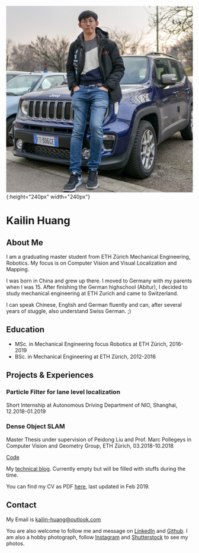 ![](./resources/KailinHuangPhoto.jpg){:height="240px" width="240px"}
# **Kailin Huang**  

## About Me
I am a graduating master student from ETH Zürich Mechanical Engineering, Robotics. My focus is on Computer Vision and Visual Localization and Mapping.

I was born in China and grew up there. I moved to Germany with my parents when I was 15. After finishing the German highschool (Abitur), I decided to study mechanical engineering at ETH Zurich and came to Switzerland.

I can speak Chinese, English and German fluently and can, after several years of stuggle, also understand Swiss German. ;)

## Education
* MSc. in Mechanical Engineering focus Robotics at ETH Zürich, 2016-2019
* BSc. in Mechanical Engineering at ETH Zürich, 2012-2016

## Projects & Experiences

### Particle Filter for lane level localization
Short Internship at Autonomous Driving Department of NIO, Shanghai, 12.2018-01.2019

### Dense Object SLAM
Master Thesis  under supervision of Peidong Liu and Prof. Marc Pollegeys in Computer Vision and Geometry Group, ETH Zürich, 03.2018-10.2018

[Code](https://github.com/khuang93/MT_ObjSLAM)















My [technical blog](./blogs/blogs.md). Currently empty but will be filled with stuffs during the time.





You can find my CV as PDF [here](./resources/CV-Kailin_Huang_2019_Feb_Photo.pdf), last updated in Feb 2019.

## Contact
My Email is kailin-huang@outlook.com 

You are also welcome to follow me and message on [LinkedIn](https://www.linkedin.com/in/kailinhuang93/) and [Github](https://github.com/khuang93). 
I am also a hobby photograph, follow [Instagram](https://www.instagram.com/khuang1993/) and [Shutterstock](https://www.shutterstock.com/g/Kailin+Huang) to see my photos.
